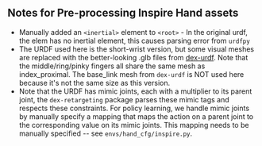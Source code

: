 ## Notes for Pre-processing Inspire Hand assets

- Manually added an `<inertial>` element to `<root>` - In the original urdf, the <root> elem has no inertial element, this causes parsing error from `urdfpy`
- The URDF used here is the short-wrist version, but some visual meshes are replaced with the better-looking .glb files from [dex-urdf](https://github.com/dexsuite/dex-urdf). Note that the middle/ring/pinky fingers all share the same mesh as index_proximal. The base_link mesh from `dex-urdf` is NOT used here because it's not the same size as this version.
- Note that the URDF has mimic joints, each with a multiplier to its parent joint, the `dex-retargeting` package parses these mimic tags and respects these constraints. For policy learning, we handle mimic joints by manually specify a mapping that maps the action on a parent joint to the corresponding value on its mimic joints. This mapping needs to be manually specified -- see `envs/hand_cfg/inspire.py`.